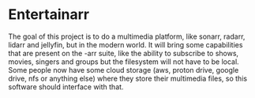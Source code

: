 # Entertainarr

The goal of this project is to do a multimedia platform, like sonarr, radarr, lidarr and jellyfin, but in the modern world.
It will bring some capabilities that are present on the -arr suite, like the ability to subscribe to shows, movies, singers and groups but the filesystem will not have to be local.
Some people now have some cloud storage (aws, proton drive, google drive, nfs or anything else) where they store their multimedia files, so this software should interface with that.
